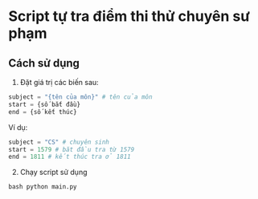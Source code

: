 # Script tự tra điểm thi thử chuyên sư phạm
## Cách sử dụng
1. Đặt giá trị các biến sau:

``` python
subject = "{tên của môn}" # tên của môn
start = {số bắt đầu}
end = {số kết thúc}
```

Ví dụ:
```python
subject = "CS" # chuyên sinh
start = 1579 # băt đầu tra từ 1579
end = 1811 # kết thúc tra ở 1811      
```


2. Chạy script sử dụng 

```bash python main.py ```